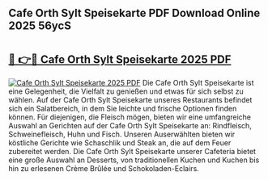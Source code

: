 ## Cafe Orth Sylt Speisekarte PDF Download Online 2025 56ycS

# <h2><a href="http://gcb2zu.nevu.top/?p=Cafe+Orth+Sylt+Speisekarte">🔗 👉🔴 Cafe Orth Sylt Speisekarte 2025 PDF</a></h2>

[![Cafe Orth Sylt Speisekarte 2025 PDF](https://i.imgur.com/dBaPXMq.png)](http://gcb2zu.nevu.top/?p=Cafe+Orth+Sylt+Speisekarte)
Die Cafe Orth Sylt Speisekarte ist eine Gelegenheit, die Vielfalt zu genießen und etwas für sich selbst zu wählen. Auf der Cafe Orth Sylt Speisekarte unseres Restaurants befindet sich ein Salatbereich, in dem Sie leichte und frische Optionen finden können. Für diejenigen, die Fleisch mögen, bieten wir eine umfangreiche Auswahl an Gerichten auf der Cafe Orth Sylt Speisekarte an: Rindfleisch, Schweinefleisch, Huhn und Fisch. Unseren Auserwählten bieten wir köstliche Gerichte wie Schaschlik und Steak an, die auf dem Feuer zubereitet werden. Die Cafe Orth Sylt Speisekarte unserer Cafeteria bietet eine große Auswahl an Desserts, von traditionellen Kuchen und Kuchen bis hin zu erlesenen Crème Brûlée und Schokoladen-Eclairs.
